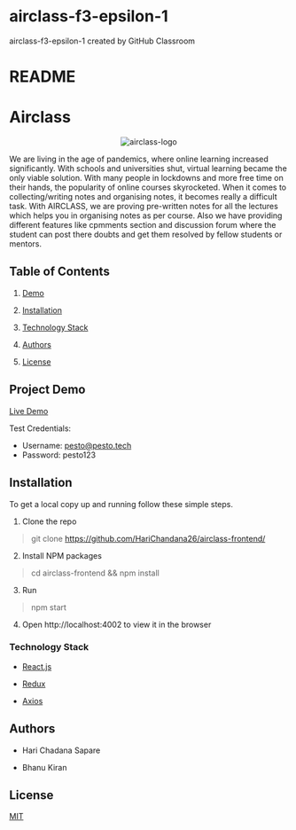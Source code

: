 # airclass-f3-epsilon-1
airclass-f3-epsilon-1 created by GitHub Classroom

# README

# **Airclass**

<p align="center">
  <img src="https://user-images.githubusercontent.com/63184837/159295575-21d28132-5087-403e-ace2-bf15081418f6.png" alt="airclass-logo"/>
</p>

We are living in the age of pandemics, where online learning increased significantly. With schools and universities shut, virtual learning became the only viable solution. With many people in lockdowns and more free time on their hands, the popularity of online courses skyrocketed. When it comes to collecting/writing notes and organising notes, it becomes really a difficult task. With AIRCLASS, we are proving pre-written notes for all the lectures which helps you in organising notes as per course. Also we have providing different features like cpmments section and discussion forum where the student can post there doubts and get them resolved by fellow students or mentors.
## **Table of Contents**

1.  [Demo](#project-demo)

2.  [Installation](#installation)

3.  [Technology Stack](#tech-stack)

4.  [Authors](#authors)

5.  [License](#license)

## **Project Demo**

<a href="https://air-class.netlify.app/">
    <p>Live Demo</p>
 </a>
 
 Test Credentials:
 - Username: pesto@pesto.tech
 - Password: pesto123

## **Installation**

To get a local copy up and running follow these simple steps.

1.  Clone the repo

> git clone https://github.com/HariChandana26/airclass-frontend/

2.  Install NPM packages
> cd airclass-frontend && npm install

3. Run
> npm start

4.  Open http://localhost:4002 to view it in the browser

### **Technology Stack**

-   [React.js](https://reactjs.org/)

-   [Redux](https://redux.js.org/)

-   [Axios](https://axios-http.com/)

## **Authors**

-   Hari Chadana Sapare

-   Bhanu Kiran

## **License**
<a href='https://opensource.org/licenses/MIT'>
  <p>MIT</p>
</a>
